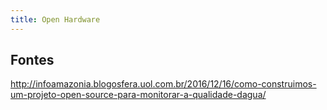 ```yaml
---
title: Open Hardware
---
```


<!--more-->

## Fontes

http://infoamazonia.blogosfera.uol.com.br/2016/12/16/como-construimos-um-projeto-open-source-para-monitorar-a-qualidade-dagua/
